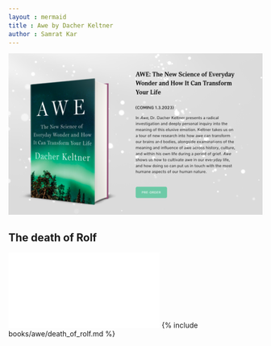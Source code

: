 ```yaml
---
layout : mermaid
title : Awe by Dacher Keltner
author : Samrat Kar
---
```

<img src="/assets/bookworm/awe.png">

## The death of Rolf 
![](/_includes/books/awe/death_of_rolf.md)
{% include books/awe/death_of_rolf.md %}

